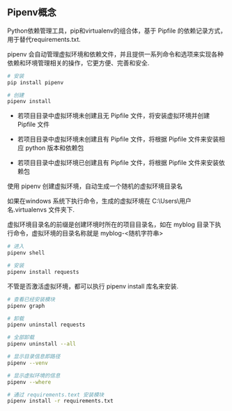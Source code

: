 <!--
 * @Description: 
 * @Version: 1.0
 * @Autor: DaLao
 * @Email: dalao_li@163.com
 * @Date: 2021-01-22 21:58:02
 * @LastEditors: DaLao
 * @LastEditTime: 2021-10-12 22:24:22
-->

## Pipenv概念

Python依赖管理工具，pip和virtualenv的组合体，基于 Pipfile 的依赖记录方式，用于替代requirements.txt.

pipenv 会自动管理虚拟环境和依赖文件，并且提供一系列命令和选项来实现各种依赖和环境管理相关的操作，它更方便、完善和安全.

```sh
# 安装
pip install pipenv

# 创建
pipenv install
```

- 若项目目录中虚拟环境未创建且无 Pipfile 文件，将安装虚拟环境并创建 Pipfile 文件

- 若项目目录中虚拟环境未创建且有 Pipfile 文件，将根据 Pipfile 文件来安装相应 python 版本和依赖包

- 若项目目录中虚拟环境已创建且有 Pipfile 文件，将根据 Pipfile 文件来安装依赖包

使用 pipenv 创建虚拟环境，自动生成一个随机的虚拟环境目录名

如果在windows 系统下执行命令，生成的虚拟环境在 C:\Users\用户名\.virtualenvs 文件夹下.

虚拟环境目录名的前缀是创建环境时所在的项目目录名，如在 myblog 目录下执行命令，虚拟环境的目录名称就是 myblog-<随机字符串>

```sh
# 进入
pipenv shell
``` 

```sh
# 安装
pipenv install requests
```

不管是否激活虚拟环境，都可以执行 pipenv install 库名来安装.

```sh
# 查看已经安装模块
pipenv graph
```

```sh
# 卸载
pipenv uninstall requests

# 全部卸载
pipenv uninstall --all
```

```sh
# 显示目录信息即路径
pipenv --venv

# 显示虚拟环境的信息
pipenv --where

# 通过 requirements.text 安装模块
pipenv install -r requirements.txt
```
